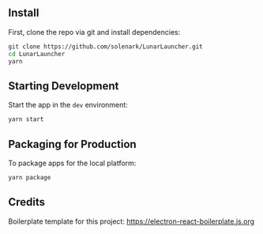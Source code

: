 ## Install

First, clone the repo via git and install dependencies:

```bash
git clone https://github.com/solenark/LunarLauncher.git
cd LunarLauncher
yarn
```

## Starting Development

Start the app in the `dev` environment:

```bash
yarn start
```

## Packaging for Production

To package apps for the local platform:

```bash
yarn package
```

## Credits

Boilerplate template for this project: https://electron-react-boilerplate.js.org
